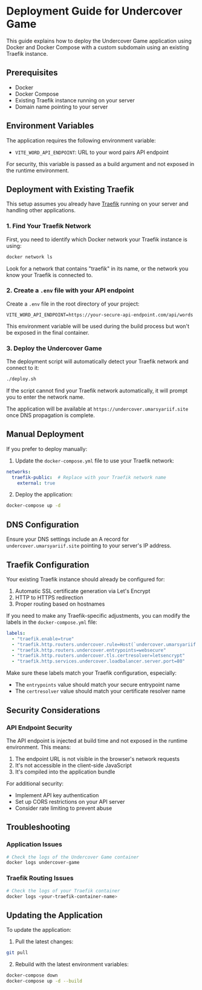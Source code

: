 # Deployment Guide for Undercover Game

This guide explains how to deploy the Undercover Game application using Docker and Docker Compose with a custom subdomain using an existing Traefik instance.

## Prerequisites

- Docker
- Docker Compose
- Existing Traefik instance running on your server
- Domain name pointing to your server

## Environment Variables

The application requires the following environment variable:

- `VITE_WORD_API_ENDPOINT`: URL to your word pairs API endpoint

For security, this variable is passed as a build argument and not exposed in the runtime environment.

## Deployment with Existing Traefik

This setup assumes you already have [Traefik](https://traefik.io/) running on your server and handling other applications.

### 1. Find Your Traefik Network

First, you need to identify which Docker network your Traefik instance is using:

```bash
docker network ls
```

Look for a network that contains "traefik" in its name, or the network you know your Traefik is connected to.

### 2. Create a `.env` file with your API endpoint

Create a `.env` file in the root directory of your project:

```
VITE_WORD_API_ENDPOINT=https://your-secure-api-endpoint.com/api/words
```

This environment variable will be used during the build process but won't be exposed in the final container.

### 3. Deploy the Undercover Game

The deployment script will automatically detect your Traefik network and connect to it:

```bash
./deploy.sh
```

If the script cannot find your Traefik network automatically, it will prompt you to enter the network name.

The application will be available at `https://undercover.umarsyariif.site` once DNS propagation is complete.

## Manual Deployment

If you prefer to deploy manually:

1. Update the `docker-compose.yml` file to use your Traefik network:
```yaml
networks:
  traefik-public:  # Replace with your Traefik network name
    external: true
```

2. Deploy the application:
```bash
docker-compose up -d
```

## DNS Configuration

Ensure your DNS settings include an A record for `undercover.umarsyariif.site` pointing to your server's IP address.

## Traefik Configuration

Your existing Traefik instance should already be configured for:

1. Automatic SSL certificate generation via Let's Encrypt
2. HTTP to HTTPS redirection
3. Proper routing based on hostnames

If you need to make any Traefik-specific adjustments, you can modify the labels in the `docker-compose.yml` file:

```yaml
labels:
  - "traefik.enable=true"
  - "traefik.http.routers.undercover.rule=Host(`undercover.umarsyariif.site`)"
  - "traefik.http.routers.undercover.entrypoints=websecure"
  - "traefik.http.routers.undercover.tls.certresolver=letsencrypt"
  - "traefik.http.services.undercover.loadbalancer.server.port=80"
```

Make sure these labels match your Traefik configuration, especially:
- The `entrypoints` value should match your secure entrypoint name
- The `certresolver` value should match your certificate resolver name

## Security Considerations

### API Endpoint Security

The API endpoint is injected at build time and not exposed in the runtime environment. This means:

1. The endpoint URL is not visible in the browser's network requests
2. It's not accessible in the client-side JavaScript
3. It's compiled into the application bundle

For additional security:

- Implement API key authentication
- Set up CORS restrictions on your API server
- Consider rate limiting to prevent abuse

## Troubleshooting

### Application Issues

```bash
# Check the logs of the Undercover Game container
docker logs undercover-game
```

### Traefik Routing Issues

```bash
# Check the logs of your Traefik container
docker logs <your-traefik-container-name>
```

## Updating the Application

To update the application:

1. Pull the latest changes:
```bash
git pull
```

2. Rebuild with the latest environment variables:
```bash
docker-compose down
docker-compose up -d --build
``` 